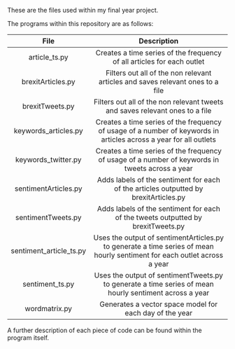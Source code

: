 These are the files used within my final year project.

The programs within this repository are as follows:

|File                    | Description
|:-----------------------:|:-------------------:|
|article_ts.py           | Creates a time series of the frequency of all articles for each outlet|
|brexitArticles.py       | Filters out all of the non relevant articles and saves relevant ones to a file|
|brexitTweets.py         | Filters out all of the non relevant tweets and saves relevant ones to a file|
|keywords_articles.py    | Creates a time series of the frequency of usage of a number of keywords in articles across a year for all outlets|
|keywords_twitter.py     | Creates a time series of the frequency of usage of a number of keywords in tweets across a year|
|sentimentArticles.py    | Adds labels of the sentiment for each of the articles outputted by brexitArticles.py|
|sentimentTweets.py      | Adds labels of the sentiment for each of the tweets outputted by brexitTweets.py|
|sentiment_article_ts.py | Uses the output of sentimentArticles.py to generate a time series of mean hourly sentiment for each outlet across a year|
|sentiment_ts.py         | Uses the output of sentimentTweets.py to generate a time series of mean hourly sentiment across a year|
|wordmatrix.py           | Generates a vector space model for each day of the year|

A further description of each piece of code can be found within the program itself.
